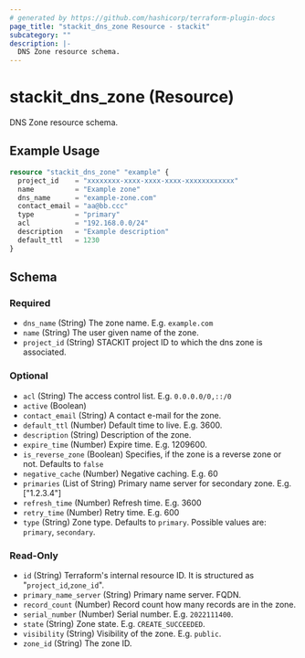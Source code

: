 ```yaml
---
# generated by https://github.com/hashicorp/terraform-plugin-docs
page_title: "stackit_dns_zone Resource - stackit"
subcategory: ""
description: |-
  DNS Zone resource schema.
---
```


# stackit_dns_zone (Resource)

DNS Zone resource schema.

## Example Usage

```terraform
resource "stackit_dns_zone" "example" {
  project_id    = "xxxxxxxx-xxxx-xxxx-xxxx-xxxxxxxxxxxx"
  name          = "Example zone"
  dns_name      = "example-zone.com"
  contact_email = "aa@bb.ccc"
  type          = "primary"
  acl           = "192.168.0.0/24"
  description   = "Example description"
  default_ttl   = 1230
}
```

<!-- schema generated by tfplugindocs -->
## Schema

### Required

- `dns_name` (String) The zone name. E.g. `example.com`
- `name` (String) The user given name of the zone.
- `project_id` (String) STACKIT project ID to which the dns zone is associated.

### Optional

- `acl` (String) The access control list. E.g. `0.0.0.0/0,::/0`
- `active` (Boolean)
- `contact_email` (String) A contact e-mail for the zone.
- `default_ttl` (Number) Default time to live. E.g. 3600.
- `description` (String) Description of the zone.
- `expire_time` (Number) Expire time. E.g. 1209600.
- `is_reverse_zone` (Boolean) Specifies, if the zone is a reverse zone or not. Defaults to `false`
- `negative_cache` (Number) Negative caching. E.g. 60
- `primaries` (List of String) Primary name server for secondary zone. E.g. ["1.2.3.4"]
- `refresh_time` (Number) Refresh time. E.g. 3600
- `retry_time` (Number) Retry time. E.g. 600
- `type` (String) Zone type. Defaults to `primary`. Possible values are: `primary`, `secondary`.

### Read-Only

- `id` (String) Terraform's internal resource ID. It is structured as "`project_id`,`zone_id`".
- `primary_name_server` (String) Primary name server. FQDN.
- `record_count` (Number) Record count how many records are in the zone.
- `serial_number` (Number) Serial number. E.g. `2022111400`.
- `state` (String) Zone state. E.g. `CREATE_SUCCEEDED`.
- `visibility` (String) Visibility of the zone. E.g. `public`.
- `zone_id` (String) The zone ID.
